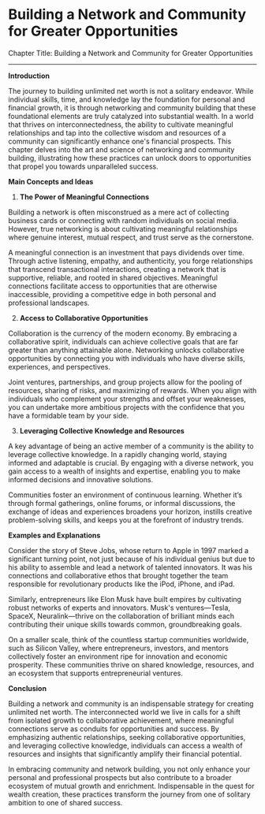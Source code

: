 # Building a Network and Community for Greater Opportunities

Chapter Title: Building a Network and Community for Greater Opportunities

---

**Introduction**

The journey to building unlimited net worth is not a solitary endeavor. While individual skills, time, and knowledge lay the foundation for personal and financial growth, it is through networking and community building that these foundational elements are truly catalyzed into substantial wealth. In a world that thrives on interconnectedness, the ability to cultivate meaningful relationships and tap into the collective wisdom and resources of a community can significantly enhance one's financial prospects. This chapter delves into the art and science of networking and community building, illustrating how these practices can unlock doors to opportunities that propel you towards unparalleled success.

**Main Concepts and Ideas**

1. **The Power of Meaningful Connections**

Building a network is often misconstrued as a mere act of collecting business cards or connecting with random individuals on social media. However, true networking is about cultivating meaningful relationships where genuine interest, mutual respect, and trust serve as the cornerstone.

A meaningful connection is an investment that pays dividends over time. Through active listening, empathy, and authenticity, you forge relationships that transcend transactional interactions, creating a network that is supportive, reliable, and rooted in shared objectives. Meaningful connections facilitate access to opportunities that are otherwise inaccessible, providing a competitive edge in both personal and professional landscapes.

2. **Access to Collaborative Opportunities**

Collaboration is the currency of the modern economy. By embracing a collaborative spirit, individuals can achieve collective goals that are far greater than anything attainable alone. Networking unlocks collaborative opportunities by connecting you with individuals who have diverse skills, experiences, and perspectives.

Joint ventures, partnerships, and group projects allow for the pooling of resources, sharing of risks, and maximizing of rewards. When you align with individuals who complement your strengths and offset your weaknesses, you can undertake more ambitious projects with the confidence that you have a formidable team by your side.

3. **Leveraging Collective Knowledge and Resources**

A key advantage of being an active member of a community is the ability to leverage collective knowledge. In a rapidly changing world, staying informed and adaptable is crucial. By engaging with a diverse network, you gain access to a wealth of insights and expertise, enabling you to make informed decisions and innovative solutions.

Communities foster an environment of continuous learning. Whether it’s through formal gatherings, online forums, or informal discussions, the exchange of ideas and experiences broadens your horizon, instills creative problem-solving skills, and keeps you at the forefront of industry trends.

**Examples and Explanations**

Consider the story of Steve Jobs, whose return to Apple in 1997 marked a significant turning point, not just because of his individual genius but due to his ability to assemble and lead a network of talented innovators. It was his connections and collaborative ethos that brought together the team responsible for revolutionary products like the iPod, iPhone, and iPad.

Similarly, entrepreneurs like Elon Musk have built empires by cultivating robust networks of experts and innovators. Musk's ventures—Tesla, SpaceX, Neuralink—thrive on the collaboration of brilliant minds each contributing their unique skills towards common, groundbreaking goals.

On a smaller scale, think of the countless startup communities worldwide, such as Silicon Valley, where entrepreneurs, investors, and mentors collectively foster an environment ripe for innovation and economic prosperity. These communities thrive on shared knowledge, resources, and an ecosystem that supports entrepreneurial ventures.

**Conclusion**

Building a network and community is an indispensable strategy for creating unlimited net worth. The interconnected world we live in calls for a shift from isolated growth to collaborative achievement, where meaningful connections serve as conduits for opportunities and success. By emphasizing authentic relationships, seeking collaborative opportunities, and leveraging collective knowledge, individuals can access a wealth of resources and insights that significantly amplify their financial potential.

In embracing community and network building, you not only enhance your personal and professional prospects but also contribute to a broader ecosystem of mutual growth and enrichment. Indispensable in the quest for wealth creation, these practices transform the journey from one of solitary ambition to one of shared success.